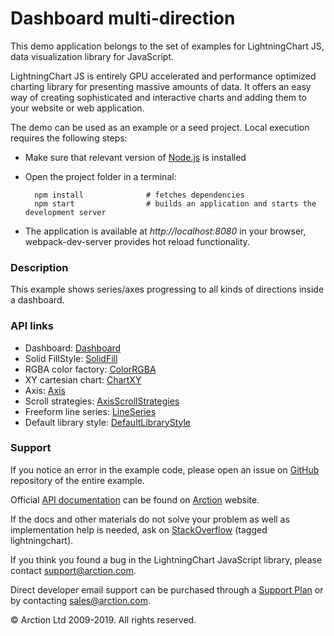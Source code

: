 # Dashboard multi-direction

This demo application belongs to the set of examples for LightningChart JS, data visualization library for JavaScript.

LightningChart JS is entirely GPU accelerated and performance optimized charting library for presenting massive amounts of data. It offers an easy way of creating sophisticated and interactive charts and adding them to your website or web application.

The demo can be used as an example or a seed project. Local execution requires the following steps:

- Make sure that relevant version of [Node.js](https://nodejs.org/en/download/) is installed
- Open the project folder in a terminal:

        npm install              # fetches dependencies
        npm start                # builds an application and starts the development server

- The application is available at *http://localhost:8080* in your browser, webpack-dev-server provides hot reload functionality.

### Description 

This example shows series/axes progressing to all kinds of directions inside a dashboard.

### API links

* Dashboard: [Dashboard][]
* Solid FillStyle: [SolidFill][]
* RGBA color factory: [ColorRGBA][]
* XY cartesian chart: [ChartXY][]
* Axis: [Axis][]
* Scroll strategies: [AxisScrollStrategies][]
* Freeform line series: [LineSeries][]
* Default library style: [DefaultLibraryStyle][]


### Support

If you notice an error in the example code, please open an issue on [GitHub][0] repository of the entire example.

Official [API documentation][1] can be found on [Arction][2] website.

If the docs and other materials do not solve your problem as well as implementation help is needed, ask on [StackOverflow][3] (tagged lightningchart).

If you think you found a bug in the LightningChart JavaScript library, please contact support@arction.com.

Direct developer email support can be purchased through a [Support Plan][4] or by contacting sales@arction.com.

© Arction Ltd 2009-2019. All rights reserved.

[0]: https://github.com/Arction/
[1]: https://www.arction.com/lightningchart-js-api-documentation/
[2]: https://www.arction.com
[3]: https://stackoverflow.com/questions/tagged/lightningchart
[4]: https://www.arction.com/support-services/

[Axis]: https://www.arction.com/lightningchart-js-api-documentation/v1.1.0/classes/axis.html
[AxisScrollStrategies]: https://www.arction.com/lightningchart-js-api-documentation/v1.1.0/globals.html#axisscrollstrategies
[ChartXY]: https://www.arction.com/lightningchart-js-api-documentation/v1.1.0/classes/chartxy.html
[ColorRGBA]: https://www.arction.com/lightningchart-js-api-documentation/v1.1.0/globals.html#colorrgba
[Dashboard]: https://www.arction.com/lightningchart-js-api-documentation/v1.1.0/classes/dashboard.html
[DefaultLibraryStyle]: https://www.arction.com/lightningchart-js-api-documentation/v1.1.0/globals.html#defaultlibrarystyle
[LineSeries]: https://www.arction.com/lightningchart-js-api-documentation/v1.1.0/classes/lineseries.html
[SolidFill]: https://www.arction.com/lightningchart-js-api-documentation/v1.1.0/classes/solidfill.html